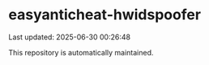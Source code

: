 # easyanticheat-hwidspoofer

Last updated: 2025-06-30 00:26:48

This repository is automatically maintained.

